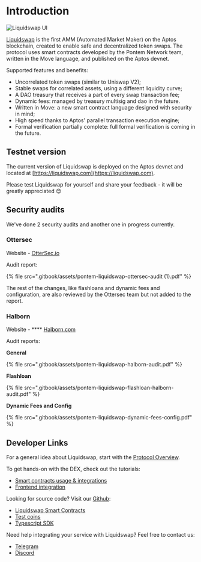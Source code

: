 # Introduction

![Liquidswap UI](assets/liquidswap.png)

[Liquidswap](https://liquidswap.com) is the first AMM (Automated Market Maker) on the Aptos blockchain, created to enable safe and decentralized token swaps. The protocol uses smart contracts developed by the Pontem Network team, written in the Move language, and published on the Aptos devnet.

Supported features and benefits:

* Uncorrelated token swaps (similar to Uniswap V2);
* Stable swaps for correlated assets, using a different liquidity curve;
* A DAO treasury that receives a part of every swap transaction fee;
* Dynamic fees: managed by treasury multisig and dao in the future.
* Written in Move: a new smart contract language designed with security in mind;
* High speed thanks to Aptos' parallel transaction execution engine;
* Formal verification partially complete: full formal verification is coming in the future.

## Testnet version

The current version of Liquidswap is deployed on the Aptos devnet and located at [https://liquidswap.com](https://liquidswap.com).

Please test Liquidswap for yourself and share your feedback - it will be greatly appreciated 😊

## Security audits

We've done 2 security audits and another one in progress currently.

### Ottersec

Website - [OtterSec.io](https://osec.io/)

Audit report:

{% file src=".gitbook/assets/pontem-liquidswap-ottersec-audit (1).pdf" %}

The rest of the changes, like flashloans and dynamic fees and configuration, are also reviewed by the Ottersec team but not added to the report.

### Halborn

Website - **** [Halborn.com](https://halborn.com/)

Audit reports:

**General**

{% file src=".gitbook/assets/pontem-liquidswap-halborn-audit.pdf" %}

**Flashloan**

{% file src=".gitbook/assets/pontem-liquidswap-flashloan-halborn-audit.pdf" %}

**Dynamic Fees and Config**

{% file src=".gitbook/assets/pontem-liquidswap-dynamic-fees-config.pdf" %}

## Developer Links

For a general idea about Liquidswap, start with the [Protocol Overview](protocol-overview.md).

To get hands-on with the DEX, check out the tutorials:

* [Smart contracts usage & integrations](integration/)
* [Frontend integration](typescript-sdk.md)

Looking for source code? Visit our [Github](https://github.com/pontem-network):

* [Liquidswap Smart Contracts](https://github.com/pontem-network/liquidswap)
* [Test coins](https://github.com/pontem-network/test-coins)&#x20;
* [Typescript SDK](https://github.com/pontem-network/liquidswap-sdk)

Need help integrating your service with Liquidswap? Feel free to contact us:

* [Telegram](https://t.me/pontemnetworkchat)
* [Discord](https://discord.gg/44QgPFHYqs)
